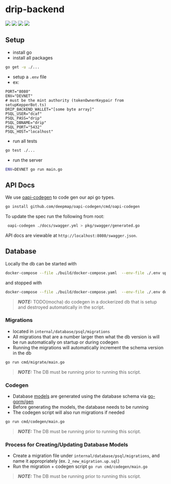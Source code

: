 # drip-backend

<a href="https://codeclimate.com/repos/626475a0ceebd6791a0001bb/maintainability"><img src="https://api.codeclimate.com/v1/badges/b7d1181add6eb7f241ed/maintainability" /></a>
<a href="https://codeclimate.com/repos/626475a0ceebd6791a0001bb/test_coverage"><img src="https://api.codeclimate.com/v1/badges/b7d1181add6eb7f241ed/test_coverage" /></a>
<a href="https://github.com/dcaf-protocol/drip-backend/actions/workflows/deploy.yaml"><img src="https://github.com/dcaf-protocol/drip-backend/actions/workflows/deploy.yaml/badge.svg?branch=main" /></a>
<a href="https://github.com/dcaf-protocol/drip-backend/actions/workflows/build-test.yaml"><img src="https://github.com/dcaf-protocol/drip-backend/actions/workflows/build-test.yaml/badge.svg?branch=main" /></a>
## Setup

- install go
- install all packages
```bash
go get -u ./...
```

- setup a `.env` file
- ex:
```env
PORT="8080"
ENV="DEVNET"
# must be the mint authority (tokenOwnerKeypair from setupKepperBot.ts)
DRIP_BACKEND_WALLET="[some byte array]"
PSQL_USER="dcaf"
PSQL_PASS="drip"
PSQL_DBNAME="drip"
PSQL_PORT="5432"
PSQL_HOST="localhost"
```

- run all tests
```bash
go test ./...
```

- run the server
```bash
ENV=DEVNET go run main.go
```

## API Docs

We use [oapi-codegen](https://github.com/deepmap/oapi-codegen) to code gen our api go types.

```bash
go install github.com/deepmap/oapi-codegen/cmd/oapi-codegen
```

To update the spec run the following from root:

```bash
 oapi-codegen ./docs/swagger.yml > pkg/swagger/generated.go
```

API docs are viewable at `http://localhost:8080/swagger.json`.

## Database

Locally the db can be started with
```bash
docker-compose --file ./build/docker-compose.yaml  --env-file ./.env up
```
and stopped with 
```bash
docker-compose --file ./build/docker-compose.yaml  --env-file ./.env down
```

> **_NOTE:_** TODO(mocha) do codegen in a dockerized db that is setup and destroyed automatically in the script.

### Migrations

- located in `internal/database/psql/migrations`
- All migrations that are a number larger then what the db version is will be run automatically on startup or during codegen
- Running the migrations will automatically increment the schema version in the db
```bash
go run cmd/migrate/main.go
```

> **_NOTE:_**  The DB must be running prior to running this script.

### Codegen

- Database [models](app/internal/data/psql/generated) are generated using the database schema via [go-gorm/gen](https://github.com/go-gorm/gen)
- Before generating the models, the database needs to be running
- The codegen script will also run migrations if needed
```bash
go run cmd/codegen/main.go
```

> **_NOTE:_**  The DB must be running prior to running this script.

### Process for Creating/Updating Database Models
- Create a migration file under `internal/database/psql/migrations`, and name it appropriately (ex. `2_new_migration.up.sql`)
- Run the migration + codegen script `go run cmd/codegen/main.go`

> **_NOTE:_**  The DB must be running prior to running this script.

